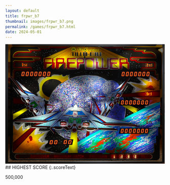 ```yaml
---
layout: default
title: frpwr_b7
thumbnail: images/frpwr_b7.png
permalink: /games/frpwr_b7.html
date: 2024-05-01
---
```


<img src="../images/frpwr_b7.png" class="gameThumbnail img-fluid mx-auto align-middle">
## HIGHEST SCORE
{:.scoreText}

500,000
